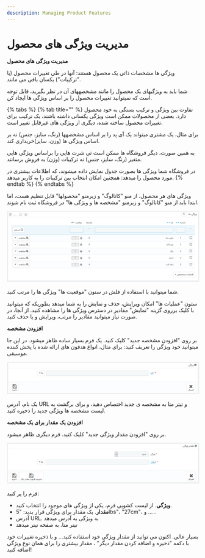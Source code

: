 ```yaml
---
description: Managing Product Features
---
```


# مدیریت ویژگی های محصول

**مدیریت ویژگی های محصول**

ویژگی ها مشخصات ذاتی یک محصول هستند: آنها در طی تغییرات محصول (یا "ترکیبات") یکسان باقی می مانند.

شما باید به ویژگیهای یک محصول را مانند مشخصههای آن در نظر بگیرید، قابل توجه است که نمیتوانید تغییرات محصول را بر اساس ویژگی ها ایجاد کن.

{% tabs %}
{% tab title="" %}
تفاوت بین ویژگی و ترکیب بستگی به خود محصول دارد. بعضی از محصولات ممکن است ویژگی یکسانی داشته باشند، یک ترکیب برای تغییرات محصول ساخته شده، دیگری از ویژگی های غیرقابل تغییر است.

برای مثال، یک مشتری میتواند یک آی پد را بر اساس مشخصهها (رنگ، سایز، جنس) نه بر اساس ویژگی ها (وزن، سایز)خریداری کند.

به همین صورت، دیگر فروشگاه ها ممکن است تی شرت هایی را براساس ویژگی هایی متغیر (رنگ، سایز، جنس) نه ترکیبات (وزن) به فروش برسانند.

در فروشگاه شما ویژگی ها بصورت جدول نمایش داده میشوند، که اطلاعات بیشتری در مورد محصول را میدهد: همچنین امکان انتخاب بین ترکیبات را به کاربر میدهد.
{% endtab %}
{% endtabs %}

ویژگی های هر محصول، از منو "کاتالوگ" و زیرمنو "محصولها" قابل تنظیم هست، اما ابتدا باید از منو "کاتالوگ" و زیرمنو "مشخصه ها و ویژگی ها" در فروشگاه ثبت نام شوند.

![](<../../../.gitbook/assets/0 (12).png>)

شما میتوانید با استفاده از فلش در ستون "موقعیت ها" ویژگی ها را مرتب کنید.

ستون "عملیات ها" امکان ویرایش، حذف و نمایش را به شما میدهد بطوریکه که میتوانید با کلیک برروی گزینه "نمایش" مقادیر در دسترس ویژگی ها را مشاهده کنید. از آنجا، در صورت نیاز میتوانید مقادیر را مرتب، ویرایش و یا حذف کنید.

**افزودن مشخصه**

بر روی "افزودن مشخصه جدید" کلیک کنید. یک فرم بسیار ساده ظاهر میشود. در این جا میتوانید خود ویژگی را تعریف کنید: برای مثال، انواع هدفون های ارائه شده با پخش کننده موسیقی.

![](<../../../.gitbook/assets/image (12).png>)

یک نام، آدرس URL و تیتر متا به مشخصه ی جدید اختصاص دهید، و برای برگشت به لیست مشخصه ها ویژگی جدید را ذخیره کنید.

**افزودن یک مقدار برای یک مشخصه**

بر روی "افزودن مقدار ویژگی جدید" کلیک کنید. فرم دیگری ظاهر میشود.

![](<../../../.gitbook/assets/image (13).png>)

فرم را پر کنید:

* **ویژگی**. از لیست کشویی فرم، یکی از ویژگی های موجود را انتخاب کنید.
* **مقدار**. یک مقدار برای ویژگی قرار بدید: "5lbs"، "27cm"، و ... .
* آدرس URL. به ویژگی یه آدرس میدهد
* تیتر متا. به صفحه تیتر میدهد

بسیار عالی. اکنون می توانید از مقدار ویژگی خود استفاده کنید... و با ذخیره تغییرات خود با دکمه "ذخیره و اضافه کردن مقدار دیگر" ، مقدار بیشتری را برای همان نوع ویژگی اضافه کنید!
